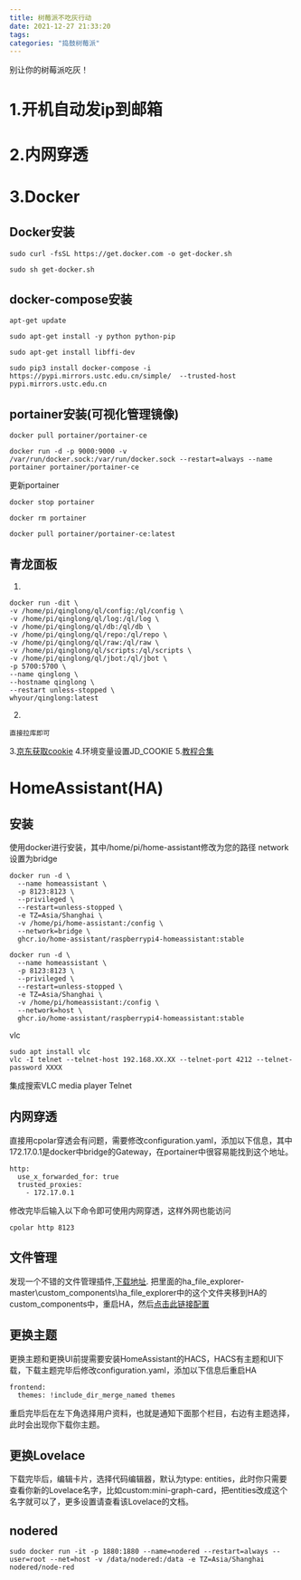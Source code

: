 ```yaml
---
title: 树莓派不吃灰行动
date: 2021-12-27 21:33:20
tags: 
categories: "捣鼓树莓派"
---
```

别让你的树莓派吃灰！
<!--more-->
# 1.开机自动发ip到邮箱

# 2.内网穿透

# 3.Docker
## Docker安装
```
sudo curl -fsSL https://get.docker.com -o get-docker.sh
```
```
sudo sh get-docker.sh
```
## docker-compose安装
```
apt-get update
```
```
sudo apt-get install -y python python-pip
```
```
sudo apt-get install libffi-dev
```
```
sudo pip3 install docker-compose -i https://pypi.mirrors.ustc.edu.cn/simple/  --trusted-host  pypi.mirrors.ustc.edu.cn
```
## portainer安装(可视化管理镜像)
```
docker pull portainer/portainer-ce
```
```
docker run -d -p 9000:9000 -v /var/run/docker.sock:/var/run/docker.sock --restart=always --name portainer portainer/portainer-ce
```
更新portainer
```
docker stop portainer
```
```
docker rm portainer
```
```
docker pull portainer/portainer-ce:latest
```

## 青龙面板
1.
```
docker run -dit \
-v /home/pi/qinglong/ql/config:/ql/config \
-v /home/pi/qinglong/ql/log:/ql/log \
-v /home/pi/qinglong/ql/db:/ql/db \
-v /home/pi/qinglong/ql/repo:/ql/repo \
-v /home/pi/qinglong/ql/raw:/ql/raw \
-v /home/pi/qinglong/ql/scripts:/ql/scripts \
-v /home/pi/qinglong/ql/jbot:/ql/jbot \
-p 5700:5700 \
--name qinglong \
--hostname qinglong \
--restart unless-stopped \
whyour/qinglong:latest
```
2.
```
直接拉库即可
```
3.[京东获取cookie](https://plogin.m.jd.com/login/login?appid=828&returnurl=https%3A%2F%2Fbean.m.jd.com%2Fbean%2FsignIndex.action)
4.环境变量设置JD_COOKIE
5.[教程合集](https://www.notion.so/1c598629675145988b43a37998a1604a)
# HomeAssistant(HA)
## 安装
使用docker进行安装，其中/home/pi/home-assistant修改为您的路径 network设置为bridge
```
docker run -d \
  --name homeassistant \
  -p 8123:8123 \
  --privileged \
  --restart=unless-stopped \
  -e TZ=Asia/Shanghai \
  -v /home/pi/home-assistant:/config \
  --network=bridge \
  ghcr.io/home-assistant/raspberrypi4-homeassistant:stable
```
```
docker run -d \
  --name homeassistant \
  -p 8123:8123 \
  --privileged \
  --restart=unless-stopped \
  -e TZ=Asia/Shanghai \
  -v /home/pi/homeassistant:/config \
  --network=host \
  ghcr.io/home-assistant/raspberrypi4-homeassistant:stable
```
vlc
```
sudo apt install vlc
vlc -I telnet --telnet-host 192.168.XX.XX --telnet-port 4212 --telnet-password XXXX
```
集成搜索VLC media player Telnet
## 内网穿透
直接用cpolar穿透会有问题，需要修改configuration.yaml，添加以下信息，其中172.17.0.1是docker中bridge的Gateway，在portainer中很容易能找到这个地址。
```
http:
  use_x_forwarded_for: true
  trusted_proxies:
    - 172.17.0.1
```
修改完毕后输入以下命令即可使用内网穿透，这样外网也能访问
```
cpolar http 8123
```
## 文件管理
发现一个不错的文件管理插件,[下载地址](https://github.com/shaonianzhentan/ha_file_explorer).
把里面的ha_file_explorer-master\custom_components\ha_file_explorer中的这个文件夹移到HA的custom_components中，重启HA，然后[点击此链接配置](https://my.home-assistant.io/redirect/config_flow_start/?domain=ha_file_explorer)
## 更换主题
更换主题和更换UI前提需要安装HomeAssistant的HACS，HACS有主题和UI下载，下载主题完毕后修改configuration.yaml，添加以下信息后重启HA
```
frontend:
  themes: !include_dir_merge_named themes
```
重启完毕后在左下角选择用户资料，也就是通知下面那个栏目，右边有主题选择，此时会出现你下载你主题。
## 更换Lovelace
下载完毕后，编辑卡片，选择代码编辑器，默认为type: entities，此时你只需要查看你新的Lovelace名字，比如custom:mini-graph-card，把entities改成这个名字就可以了，更多设置请查看该Lovelace的文档。
## nodered
```
sudo docker run -it -p 1880:1880 --name=nodered --restart=always --user=root --net=host -v /data/nodered:/data -e TZ=Asia/Shanghai nodered/node-red
```
